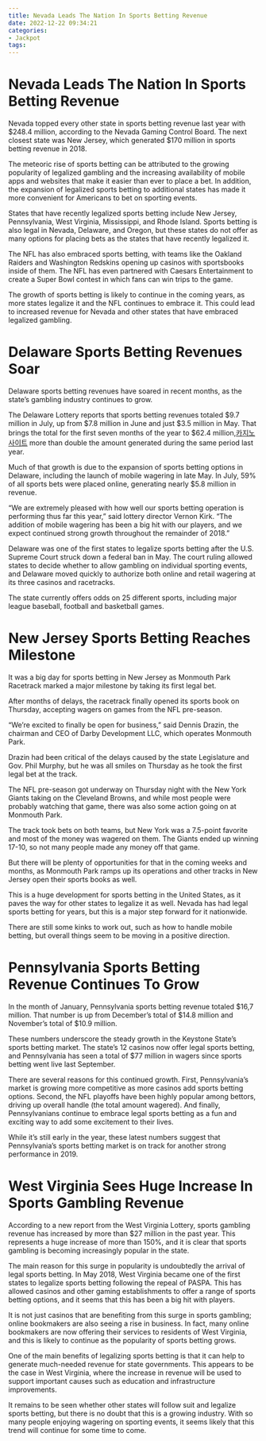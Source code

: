```yaml
---
title: Nevada Leads The Nation In Sports Betting Revenue
date: 2022-12-22 09:34:21
categories:
- Jackpot
tags:
---
```



#  Nevada Leads The Nation In Sports Betting Revenue

Nevada topped every other state in sports betting revenue last year with $248.4 million, according to the Nevada Gaming Control Board. The next closest state was New Jersey, which generated $170 million in sports betting revenue in 2018.

The meteoric rise of sports betting can be attributed to the growing popularity of legalized gambling and the increasing availability of mobile apps and websites that make it easier than ever to place a bet. In addition, the expansion of legalized sports betting to additional states has made it more convenient for Americans to bet on sporting events.

States that have recently legalized sports betting include New Jersey, Pennsylvania, West Virginia, Mississippi, and Rhode Island. Sports betting is also legal in Nevada, Delaware, and Oregon, but these states do not offer as many options for placing bets as the states that have recently legalized it.

The NFL has also embraced sports betting, with teams like the Oakland Raiders and Washington Redskins opening up casinos with sportsbooks inside of them. The NFL has even partnered with Caesars Entertainment to create a Super Bowl contest in which fans can win trips to the game.

The growth of sports betting is likely to continue in the coming years, as more states legalize it and the NFL continues to embrace it. This could lead to increased revenue for Nevada and other states that have embraced legalized gambling.

#  Delaware Sports Betting Revenues Soar

Delaware sports betting revenues have soared in recent months, as the state’s gambling industry continues to grow.

The Delaware Lottery reports that sports betting revenues totaled $9.7 million in July, up from $7.8 million in June and just $3.5 million in May. That brings the total for the first seven months of the year to $62.4 million,[카지노 사이트](https://choegocasino.com/) more than double the amount generated during the same period last year.

Much of that growth is due to the expansion of sports betting options in Delaware, including the launch of mobile wagering in late May. In July, 59% of all sports bets were placed online, generating nearly $5.8 million in revenue.

“We are extremely pleased with how well our sports betting operation is performing thus far this year,” said lottery director Vernon Kirk. “The addition of mobile wagering has been a big hit with our players, and we expect continued strong growth throughout the remainder of 2018.”

Delaware was one of the first states to legalize sports betting after the U.S. Supreme Court struck down a federal ban in May. The court ruling allowed states to decide whether to allow gambling on individual sporting events, and Delaware moved quickly to authorize both online and retail wagering at its three casinos and racetracks.

The state currently offers odds on 25 different sports, including major league baseball, football and basketball games.

#  New Jersey Sports Betting Reaches Milestone

It was a big day for sports betting in New Jersey as Monmouth Park Racetrack marked a major milestone by taking its first legal bet.

After months of delays, the racetrack finally opened its sports book on Thursday, accepting wagers on games from the NFL pre-season.

“We’re excited to finally be open for business,” said Dennis Drazin, the chairman and CEO of Darby Development LLC, which operates Monmouth Park.

Drazin had been critical of the delays caused by the state Legislature and Gov. Phil Murphy, but he was all smiles on Thursday as he took the first legal bet at the track.

The NFL pre-season got underway on Thursday night with the New York Giants taking on the Cleveland Browns, and while most people were probably watching that game, there was also some action going on at Monmouth Park.

The track took bets on both teams, but New York was a 7.5-point favorite and most of the money was wagered on them. The Giants ended up winning 17-10, so not many people made any money off that game.

But there will be plenty of opportunities for that in the coming weeks and months, as Monmouth Park ramps up its operations and other tracks in New Jersey open their sports books as well.

This is a huge development for sports betting in the United States, as it paves the way for other states to legalize it as well. Nevada has had legal sports betting for years, but this is a major step forward for it nationwide.

There are still some kinks to work out, such as how to handle mobile betting, but overall things seem to be moving in a positive direction.

#  Pennsylvania Sports Betting Revenue Continues To Grow

In the month of January, Pennsylvania sports betting revenue totaled $16,7 million. That number is up from December’s total of $14.8 million and November’s total of $10.9 million.

These numbers underscore the steady growth in the Keystone State’s sports betting market. The state’s 12 casinos now offer legal sports betting, and Pennsylvania has seen a total of $77 million in wagers since sports betting went live last September.

There are several reasons for this continued growth. First, Pennsylvania’s market is growing more competitive as more casinos add sports betting options. Second, the NFL playoffs have been highly popular among bettors, driving up overall handle (the total amount wagered). And finally, Pennsylvanians continue to embrace legal sports betting as a fun and exciting way to add some excitement to their lives.

While it’s still early in the year, these latest numbers suggest that Pennsylvania’s sports betting market is on track for another strong performance in 2019.

#  West Virginia Sees Huge Increase In Sports Gambling Revenue

According to a new report from the West Virginia Lottery, sports gambling revenue has increased by more than $27 million in the past year. This represents a huge increase of more than 150%, and it is clear that sports gambling is becoming increasingly popular in the state.

The main reason for this surge in popularity is undoubtedly the arrival of legal sports betting. In May 2018, West Virginia became one of the first states to legalize sports betting following the repeal of PASPA. This has allowed casinos and other gaming establishments to offer a range of sports betting options, and it seems that this has been a big hit with players.

It is not just casinos that are benefiting from this surge in sports gambling; online bookmakers are also seeing a rise in business. In fact, many online bookmakers are now offering their services to residents of West Virginia, and this is likely to continue as the popularity of sports betting grows.

One of the main benefits of legalizing sports betting is that it can help to generate much-needed revenue for state governments. This appears to be the case in West Virginia, where the increase in revenue will be used to support important causes such as education and infrastructure improvements.

It remains to be seen whether other states will follow suit and legalize sports betting, but there is no doubt that this is a growing industry. With so many people enjoying wagering on sporting events, it seems likely that this trend will continue for some time to come.